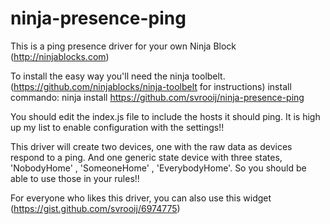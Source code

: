 ninja-presence-ping
===================

This is a ping presence driver for your own Ninja Block (http://ninjablocks.com)

To install the easy way you'll need the ninja toolbelt. (https://github.com/ninjablocks/ninja-toolbelt for instructions)
install commando: ninja install https://github.com/svrooij/ninja-presence-ping

You should edit the index.js file to include the hosts it should ping. It is high up my list to enable configuration with the settings!!

This driver will create two devices, one with the raw data as devices respond to a ping. And one generic state device with three states, 'NobodyHome' , 'SomeoneHome' , 'EverybodyHome'. So you should be able to use those in your rules!!

For everyone who likes this driver, you can also use this widget (https://gist.github.com/svrooij/6974775)
